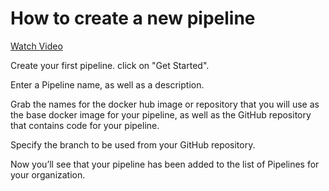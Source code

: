 # How to create a new pipeline

[Watch Video](http://help.openfido.org/assets/create_pipeline.mp4)

Create your first pipeline. click on "Get Started".

Enter a Pipeline name, as well as a description.

Grab the names for the docker hub image or repository that you will use as the base docker image for your pipeline, as well as the GitHub repository that contains code for your pipeline.

Specify the branch to be used from your GitHub repository.

Now you’ll see that your pipeline has been added to the list of Pipelines for your organization.

